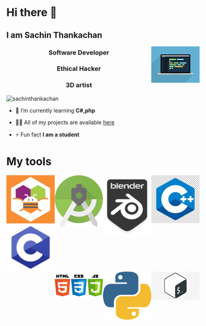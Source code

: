 # Hi there 👋
## I am Sachin Thankachan
<img align="right" width="25%" src="1_vJjJ3Mdok6Rvxx85IIRqBQ.gif" />

<h3 align="center">Software Developer</h3>

<h3 align="center">Ethical Hacker</h3>

<h3 align="center">3D artist</h3>



<p align="left"> <img src="https://komarev.com/ghpvc/?username=sachinthankachan&label=Profile%20views&color=0e75b6&style=flat" alt="sachinthankachan" /> </p>

- 🌱 I’m currently learning **C#,php**

- 👨‍💻 All of my projects are available [here](https://github.com/sachinthankachan?tab=repositories)

- ⚡ Fun fact **I am a student**



# My tools

<img align="right" width="25%" src="Icons/C++.jpeg"/>
<img align="right" width="25%" src="Icons/Blender.png"/>
<img align="right" width="25%" src="Icons/Studio.jpeg"/>
<img align="right" width="25%" src="Icons/Mit.png"/>
<img align="right" width="25%" src="Icons/C.png"/>
<img align="right" width="25%" src="Icons/Shell.jpeg"/>
<img align="right" width="25%" src="Icons/Python.png"/>
<img align="right" width="25%" src="Icons/Html.png"/>
